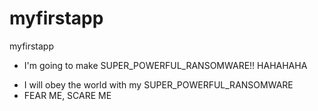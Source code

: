 # myfirstapp
myfirstapp

* I'm going to make SUPER_POWERFUL_RANSOMWARE!! HAHAHAHA
 - I will obey the world with my SUPER_POWERFUL_RANSOMWARE
 - FEAR ME, SCARE ME

